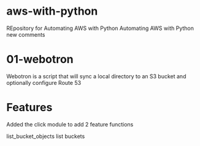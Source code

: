 # aws-with-python
REpository for Automating AWS with Python
Automating AWS with Python new comments

# 01-webotron

Webotron is a script that will sync a local directory to an S3 bucket
and optionally configure Route 53
# Features 

Added the click module to add 2 feature functions

list_bucket_objects
list buckets

